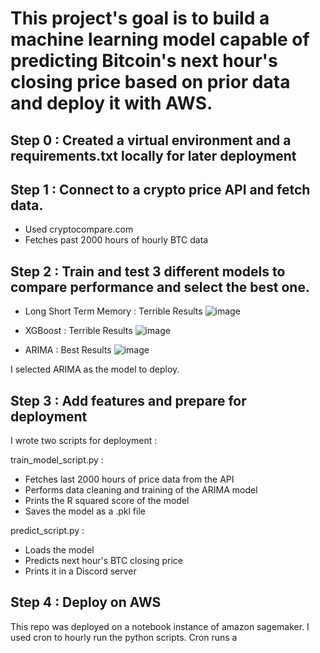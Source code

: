 # This project's goal is to build a machine learning model capable of predicting Bitcoin's next hour's closing price based on prior data and deploy it with AWS.

## Step 0 : Created a virtual environment and a requirements.txt locally for later deployment

## Step 1 : Connect to a crypto price API and fetch data.

- Used cryptocompare.com
- Fetches past 2000 hours of hourly BTC data

## Step 2 : Train and test 3 different models to compare performance and select the best one.

- Long Short Term Memory : Terrible Results
![image](https://github.com/alxndrfly/BTC_MLOps/assets/135460292/58242c3b-223c-498f-aabf-c60ea51f8dc6)

- XGBoost : Terrible Results
![image](https://github.com/alxndrfly/BTC_MLOps/assets/135460292/d79ebe5b-eccc-4f3e-8a43-2255c4422f1e)

- ARIMA : Best Results
![image](https://github.com/alxndrfly/BTC_MLOps/assets/135460292/4225b50d-dc2b-46af-9dd5-8beb6beb403a)

I selected ARIMA as the model to deploy.

## Step 3 : Add features and prepare for deployment

I wrote two scripts for deployment :

train_model_script.py : 
- Fetches last 2000 hours of price data from the API
- Performs data cleaning and training of the ARIMA model
- Prints the R squared score of the model
- Saves the model as a .pkl file

predict_script.py :
- Loads the model
- Predicts next hour's BTC closing price
- Prints it in a Discord server

## Step 4 : Deploy on AWS

This repo was deployed on a notebook instance of amazon sagemaker.
I used cron to hourly run the python scripts.
Cron runs a 
